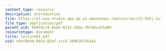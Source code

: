 ```yaml
---
content_type: resource
description: Introduction
file: https://ol-ocw-studio-app-qa.s3.amazonaws.com/courses/15-565j-integrating-esystems-global-information-systems-spring-2002/c6ef8e4d6b5a02af1cc42896267d5a4e_lecture01.pdf
file_type: application/pdf
parent_uid: 9d6f9cc9-8ad2-8214-38de-3b7d6ca15a89
resourcetype: Document
title: lecture01.pdf
uid: c6ef8e4d-6b5a-02af-1cc4-2896267d5a4e
---
```

